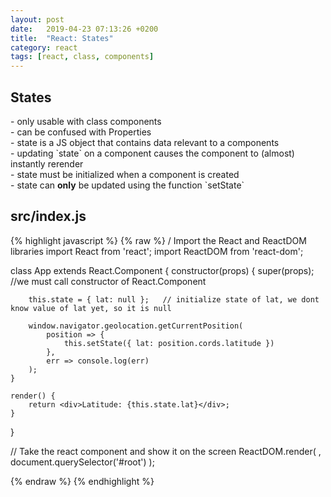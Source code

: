 ```yaml
---
layout: post
date:   2019-04-23 07:13:26 +0200
title:  "React: States"
category: react
tags: [react, class, components]
---
```


<h2>States</h2>
- only usable with class components <br />
- can be confused with Properties <br />
- state is a JS object that contains data relevant to a components <br />
- updating `state` on a component causes the component to (almost) instantly rerender <br />
- state must be initialized when a component is created <br />
- state can <b>only</b> be updated using the function `setState`


<h2>src/index.js</h2>
{% highlight javascript %}
{% raw %}
/ Import the React and ReactDOM libraries
import React from 'react';
import ReactDOM from 'react-dom';

class App extends React.Component {
	constructor(props) {
		super(props);     //we must call constructor of React.Component

		this.state = { lat: null };   // initialize state of lat, we dont know value of lat yet, so it is null

		window.navigator.geolocation.getCurrentPosition(
			position => {
				this.setState({ lat: position.cords.latitude })
			},
			err => console.log(err)
		);
	}

	render() {
		return <div>Latitude: {this.state.lat}</div>;
	}
}

// Take the react component and show it on the screen
ReactDOM.render(
	<App />,
	document.querySelector('#root')
);


{% endraw %}
{% endhighlight %}
